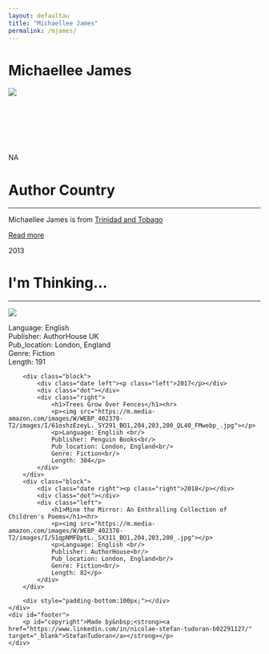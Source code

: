 ```yaml
---
layout: defaultau
title: "Michaellee James"
permalink: /mjames/
---
```

<!-- partial:index.partial.html -->
<div class="content">
    <h1>Michaellee James</h1>
    <div class="quote">
        <div><img src="https://scontent-mia3-2.xx.fbcdn.net/v/t39.30808-6/293154507_198397432516708_386178775158791160_n.jpg?_nc_cat=107&ccb=1-7&_nc_sid=09cbfe&_nc_ohc=uyjmfo_4KiwAX-4l1Xu&_nc_ht=scontent-mia3-2.xx&oh=00_AfA8MIS8rMn9LsLWeSxBPsJ7Un0edNEjC2_F0Q_LbNm5Yw&oe=639F3C8C" class="logo"></div>
    </div>
    <div class="timeline">
        <div style="padding-bottom:100px;"></div>
        <div class="block">
            <div class="date right"><p class="right"> NA </p></div>
            <div class="dot"></div>
            <div class="left first">
            <div class="author_country">
                <h1>Author Country</h1><hr>
          <div class="aclocation">  <p> Michaellee James is from <a href="http://localhost:4000/3"> Trinidad and Tobago</a></p></div>
              <div class="acreadmore">  <a href="#" target="_blank">Read more</a></div>
            </div>
            </div>
        </div>
        <div class="block">
            <div class="date right"><p class="right">2013</p></div>
            <div class="dot"></div>
            <div class="left">
                <h1>I'm Thinking...</h1><hr>
                <p><img src="https://m.media-amazon.com/images/W/WEBP_402378-T2/images/I/51hDEVddAKL.jpg"></p>
                <p>Language: English <br/>
                Publisher: AuthorHouse UK<br/>
                Pub_location: London, England<br/>
                Genre: Fiction<br/>
                Length: 191</p>
            </div>
        </div>

        <div class="block">
            <div class="date left"><p class="left">2017</p></div>
            <div class="dot"></div>
            <div class="right">
                <h1>Trees Grow Over Fences</h1><hr>
                <p><img src="https://m.media-amazon.com/images/W/WEBP_402378-T2/images/I/61oshzEzeyL._SY291_BO1,204,203,200_QL40_FMwebp_.jpg"></p>
                <p>Language: English <br/>
                Publisher: Penguin Books<br/>
                Pub_location: London, England<br/>
                Genre: Fiction<br/>
                Length: 304</p>
            </div>
        </div>
        <div class="block">
            <div class="date right"><p class="right">2018</p></div>
            <div class="dot"></div>
            <div class="left">
                <h1>Mine the Mirror: An Enthralling Collection of Children's Poems</h1><hr>
                <p><img src="https://m.media-amazon.com/images/W/WEBP_402378-T2/images/I/51qpNMFDptL._SX311_BO1,204,203,200_.jpg"></p>
                <p>Language: English <br/>
                Publisher: AuthorHouse<br/>
                Pub_location: London, England<br/>
                Genre: Fiction<br/>
                Length: 82</p>
            </div>
        </div>

        <div style="padding-bottom:100px;"></div>
    </div>
    <div id="footer">
        <p id="copyright">Made by&nbsp;<strong><a href="https://www.linkedin.com/in/nicolae-stefan-tudoran-b02291127/" target="_blank">StefanTudoran</a></strong></p>
    </div>
</div>
<!-- partial -->
  <script src='https://cdnjs.cloudflare.com/ajax/libs/jquery/3.1.1/jquery.min.js'></script><script  src="assets/js/authorscript.js"></script>
